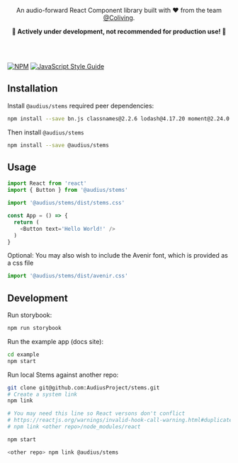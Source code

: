 <p align="center">
  <p align="center">
    An audio-forward React Component library built with ❤️ from the team <a href="https://audius.org">@Coliving</a>.
  </p>
  <p align="center">
    <b>🚧  Actively under development, not recommended for production use! 🚧</b>
  </p>
</p>

<br/>
<br/>

[![NPM](https://img.shields.io/npm/v/stems.svg)](https://www.npmjs.com/package/stems) [![JavaScript Style Guide](https://img.shields.io/badge/code_style-standard-brightgreen.svg)](https://standardjs.com)

## Installation

Install `@audius/stems` required peer dependencies:
```bash
npm install --save bn.js classnames@2.2.6 lodash@4.17.20 moment@2.24.0 prop-types react react-dom react-spring@8.0.27
```

Then install `@audius/stems`
```bash
npm install --save @audius/stems
```

## Usage

```js
import React from 'react'
import { Button } from '@audius/stems'

import '@audius/stems/dist/stems.css'

const App = () => {
  return (
    <Button text='Hello World!' />
  )
}
```

Optional: You may also wish to include the Avenir font, which is provided as a css file

```js
import '@audius/stems/dist/avenir.css'
```

## Development

Run storybook:

```bash
npm run storybook
```

Run the example app (docs site):

```bash
cd example
npm start
```

Run local Stems against another repo:

```bash
git clone git@github.com:AudiusProject/stems.git
# Create a system link
npm link

# You may need this line so React versons don't conflict
# https://reactjs.org/warnings/invalid-hook-call-warning.html#duplicate-react
# npm link <other repo>/node_modules/react

npm start

<other repo> npm link @audius/stems
```
